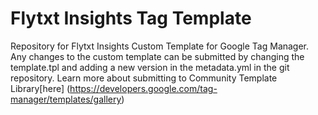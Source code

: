 # Flytxt Insights Tag Template
Repository for Flytxt Insights Custom Template for Google Tag Manager.
Any changes to the custom template can be submitted by changing the template.tpl and adding a new version in the metadata.yml in the git repository. Learn more about submitting to Community Template Library[here] (https://developers.google.com/tag-manager/templates/gallery)
